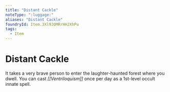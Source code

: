 ```yaml
---
title: "Distant Cackle"
noteType: ":luggage:"
aliases: "Distant Cackle"
foundryId: Item.3Xl9JOMRrHHJXhPu
tags:
  - Item
---
```


# Distant Cackle

It takes a very brave person to enter the laughter-haunted forest where you dwell. You can cast _[[Ventriloquism]]_ once per day as a 1st-level occult innate spell.
